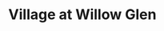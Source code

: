 ---
title: Village at Willow Glen
phone: (408) 459-7809
website: http://www.relatedcalifornia.com/ourcompany/properties/245/village-at-willow-glen/
management: The Related Company
tags: []
---